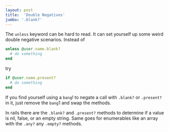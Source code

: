 ```yaml
---
layout: post
title:  'Double Negatives'
jumbo: '.blank?'
---
```

The `unless` keyword can be hard to read. It can set yourself up some weird double negative scenarios.
Instead of
```ruby
unless @user.name.blank?
  # do something
end
```
try
```ruby
if @user.name.present?
  # do something
end
```

If you find yourself using a `bang`! to negate a call with `.blank?` or `.present?` in it, just remove the `bang`1 and swap the methods.

In rails there are the `.blank?` and `.present?` methods to determine if a value is nil, false, or an empty string. Same goes for enumerables like an array with the `.any?` any `.empty?` methods.
